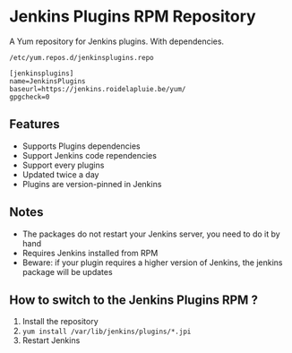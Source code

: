 # Jenkins Plugins RPM Repository

A Yum repository for Jenkins plugins. With dependencies.

`/etc/yum.repos.d/jenkinsplugins.repo`
```
[jenkinsplugins]
name=JenkinsPlugins
baseurl=https://jenkins.roidelapluie.be/yum/
gpgcheck=0
```

## Features

* Supports Plugins dependencies
* Support Jenkins code rependencies
* Support every plugins
* Updated twice a day
* Plugins are version-pinned in Jenkins

## Notes

* The packages do not restart your Jenkins server, you need to do it by hand
* Requires Jenkins installed from RPM
* Beware: if your plugin requires a higher version of Jenkins, the jenkins
  package will be updates

## How to switch to the Jenkins Plugins RPM ?

1. Install the repository
2. `yum install /var/lib/jenkins/plugins/*.jpi`
3. Restart Jenkins

